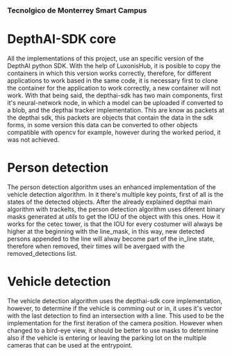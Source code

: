 ### Tecnolgico de Monterrey Smart Campus

# DepthAI-SDK core
All the implementations of this project, use an specific version of the DepthAI python SDK. With the help of LuxonisHub, it is posible to copy the containers in which this version works correctly, therefore, for different applications to work based in the same code, it is necessary first to clone the container for the application to work correctly, a new container will not work. With that being said, the depthai-sdk has two main components, first it's neural-network node, in which a model can be uploaded if converted to a blob, and the depthai tracker implementation. This are know as packets at the depthai sdk, this packets are objects that contain the data in the sdk forms, in some version this data can be converted to other objects compatible with opencv for example, however during the worked period, it was not achieved. 

# Person detection 
The person detection algorithm uses an enhanced implementation of the vehicle detection algorithm. In it there's multiple key points, first of all is the states of the detected objects. After the already explained depthai main algorithm with trackelts, the person detection algorithm uses diferent binary masks generated at *utils* to get the IOU of the object with this ones. How it works for the cetec tower, is that the IOU for every costumer will always be higher at the beginning with the line_mask, in this way, new detected persons appended to the line will alway become part of the in_line state, therefore when removed, their times will be avergaed with the removed_detections list.

# Vehicle detection
The vehicle detection algorithm uses the depthai-sdk core implementation, however, to determine if the vehicle is comming out or in, it uses it's vector with the last detection to find an intersection with a line. This used to be the implementation for the first iteration of the camera position. However when changed to a bird-eye view, it should be better to use masks to determine also if the vehicle is entering or leaving the parking lot on the multiple cameras that can be used at the entrypoint. 
